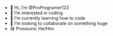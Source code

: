 - 👋 Hi, I’m @ProProgramer123
- 👀 I’m interested in coding
- 🌱 I’m currently learning how to code
- 💞️ I’m looking to collaborate on something huge
- 😄 Pronouns: He/Him

<!---
ProProgramer123/ProProgramer123 is a ✨ special ✨ repository because its `README.md` (this file) appears on your GitHub profile.
You can click the Preview link to take a look at your changes.
--->
